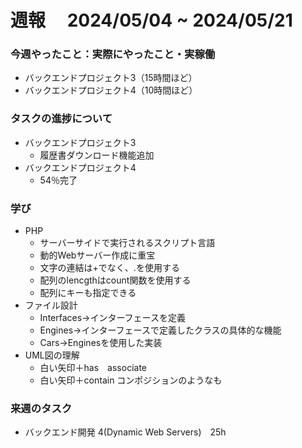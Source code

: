 # 週報　 2024/05/04 ~ 2024/05/21

### 今週やったこと：実際にやったこと・実稼働

- バックエンドプロジェクト3（15時間ほど）
- バックエンドプロジェクト4（10時間ほど）

### タスクの進捗について

- バックエンドプロジェクト3
    - 履歴書ダウンロード機能追加
- バックエンドプロジェクト4
    - 54％完了

### 学び
- PHP
    - サーバーサイドで実行されるスクリプト言語
    - 動的Webサーバー作成に重宝
    - 文字の連結は+でなく、.を使用する
    - 配列のlencgthはcount関数を使用する
    - 配列にキーも指定できる
- ファイル設計
    - Interfaces→インターフェースを定義
    - Engines→インターフェースで定義したクラスの具体的な機能
    - Cars→Enginesを使用した実装
- UML図の理解
    - 白い矢印＋has　associate
    - 白い矢印＋contain コンポジションのようなも


### 来週のタスク

- バックエンド開発 4(Dynamic Web Servers)　25h